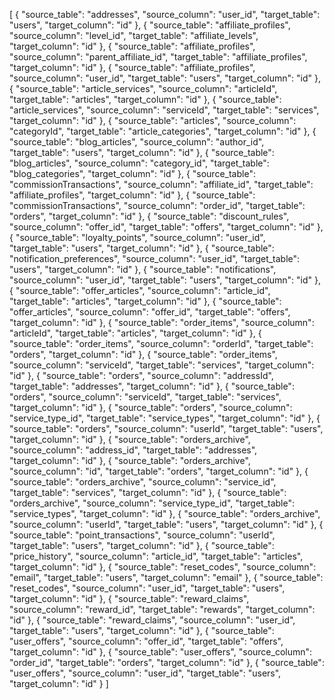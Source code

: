 [
  {
    "source_table": "addresses",
    "source_column": "user_id",
    "target_table": "users",
    "target_column": "id"
  },
  {
    "source_table": "affiliate_profiles",
    "source_column": "level_id",
    "target_table": "affiliate_levels",
    "target_column": "id"
  },
  {
    "source_table": "affiliate_profiles",
    "source_column": "parent_affiliate_id",
    "target_table": "affiliate_profiles",
    "target_column": "id"
  },
  {
    "source_table": "affiliate_profiles",
    "source_column": "user_id",
    "target_table": "users",
    "target_column": "id"
  },
  {
    "source_table": "article_services",
    "source_column": "articleId",
    "target_table": "articles",
    "target_column": "id"
  },
  {
    "source_table": "article_services",
    "source_column": "serviceId",
    "target_table": "services",
    "target_column": "id"
  },
  {
    "source_table": "articles",
    "source_column": "categoryId",
    "target_table": "article_categories",
    "target_column": "id"
  },
  {
    "source_table": "blog_articles",
    "source_column": "author_id",
    "target_table": "users",
    "target_column": "id"
  },
  {
    "source_table": "blog_articles",
    "source_column": "category_id",
    "target_table": "blog_categories",
    "target_column": "id"
  },
  {
    "source_table": "commissionTransactions",
    "source_column": "affiliate_id",
    "target_table": "affiliate_profiles",
    "target_column": "id"
  },
  {
    "source_table": "commissionTransactions",
    "source_column": "order_id",
    "target_table": "orders",
    "target_column": "id"
  },
  {
    "source_table": "discount_rules",
    "source_column": "offer_id",
    "target_table": "offers",
    "target_column": "id"
  },
  {
    "source_table": "loyalty_points",
    "source_column": "user_id",
    "target_table": "users",
    "target_column": "id"
  },
  {
    "source_table": "notification_preferences",
    "source_column": "user_id",
    "target_table": "users",
    "target_column": "id"
  },
  {
    "source_table": "notifications",
    "source_column": "user_id",
    "target_table": "users",
    "target_column": "id"
  },
  {
    "source_table": "offer_articles",
    "source_column": "article_id",
    "target_table": "articles",
    "target_column": "id"
  },
  {
    "source_table": "offer_articles",
    "source_column": "offer_id",
    "target_table": "offers",
    "target_column": "id"
  },
  {
    "source_table": "order_items",
    "source_column": "articleId",
    "target_table": "articles",
    "target_column": "id"
  },
  {
    "source_table": "order_items",
    "source_column": "orderId",
    "target_table": "orders",
    "target_column": "id"
  },
  {
    "source_table": "order_items",
    "source_column": "serviceId",
    "target_table": "services",
    "target_column": "id"
  },
  {
    "source_table": "orders",
    "source_column": "addressId",
    "target_table": "addresses",
    "target_column": "id"
  },
  {
    "source_table": "orders",
    "source_column": "serviceId",
    "target_table": "services",
    "target_column": "id"
  },
  {
    "source_table": "orders",
    "source_column": "service_type_id",
    "target_table": "service_types",
    "target_column": "id"
  },
  {
    "source_table": "orders",
    "source_column": "userId",
    "target_table": "users",
    "target_column": "id"
  },
  {
    "source_table": "orders_archive",
    "source_column": "address_id",
    "target_table": "addresses",
    "target_column": "id"
  },
  {
    "source_table": "orders_archive",
    "source_column": "id",
    "target_table": "orders",
    "target_column": "id"
  },
  {
    "source_table": "orders_archive",
    "source_column": "service_id",
    "target_table": "services",
    "target_column": "id"
  },
  {
    "source_table": "orders_archive",
    "source_column": "service_type_id",
    "target_table": "service_types",
    "target_column": "id"
  },
  {
    "source_table": "orders_archive",
    "source_column": "userId",
    "target_table": "users",
    "target_column": "id"
  },
  {
    "source_table": "point_transactions",
    "source_column": "userId",
    "target_table": "users",
    "target_column": "id"
  },
  {
    "source_table": "price_history",
    "source_column": "article_id",
    "target_table": "articles",
    "target_column": "id"
  },
  {
    "source_table": "reset_codes",
    "source_column": "email",
    "target_table": "users",
    "target_column": "email"
  },
  {
    "source_table": "reset_codes",
    "source_column": "user_id",
    "target_table": "users",
    "target_column": "id"
  },
  {
    "source_table": "reward_claims",
    "source_column": "reward_id",
    "target_table": "rewards",
    "target_column": "id"
  },
  {
    "source_table": "reward_claims",
    "source_column": "user_id",
    "target_table": "users",
    "target_column": "id"
  },
  {
    "source_table": "user_offers",
    "source_column": "offer_id",
    "target_table": "offers",
    "target_column": "id"
  },
  {
    "source_table": "user_offers",
    "source_column": "order_id",
    "target_table": "orders",
    "target_column": "id"
  },
  {
    "source_table": "user_offers",
    "source_column": "user_id",
    "target_table": "users",
    "target_column": "id"
  }
]